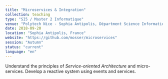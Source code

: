 ```yaml
---
title: "Microservices & Integration"
collection: teaching
type: "SI5 / Master 2 Informatique"
venue: "Polytech Nice - Sophia Antipolis, Départment Science Informatique"
date: 2018-09-20
location: "Sophia Antipolis, France"
website: "https://github.com/mosser/microservices"
session: "Autumn"
status: "current"
language: "en"
---
```


Understand the principles of _Service-oriented Architecture_ and micro-services. Develop a reactive system using events and services.
